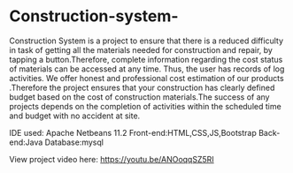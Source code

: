 # Construction-system-
Construction System is a project to ensure that there is a reduced difficulty in task of getting all the materials needed for construction and repair, by tapping a button.Therefore, complete information regarding the cost status of materials can be accessed at any time. Thus, the user has records of log activities. We offer honest and professional cost estimation of our products .Therefore the project ensures that your construction has clearly defined budget based on the cost of construction materials.The success of any projects depends on the completion of activities within the scheduled time and budget with no accident at site.

IDE used: Apache Netbeans 11.2
Front-end:HTML,CSS,JS,Bootstrap 
Back-end:Java 
Database:mysql

View project video here:
https://youtu.be/ANOoqqSZ5RI
